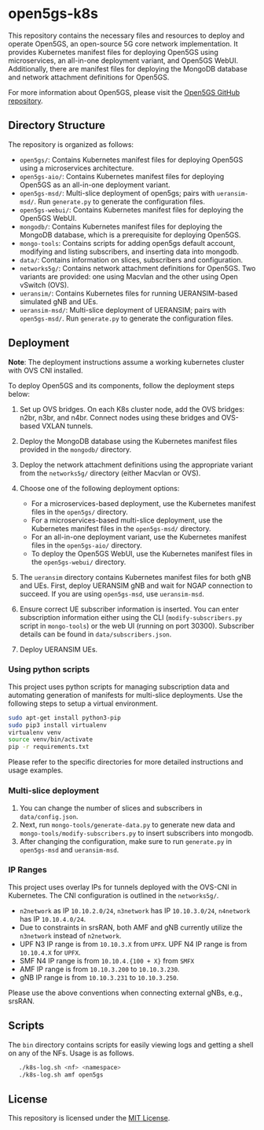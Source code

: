 # open5gs-k8s

This repository contains the necessary files and resources to deploy and operate Open5GS, an open-source 5G core network implementation. It provides Kubernetes manifest files for deploying Open5GS using microservices, an all-in-one deployment variant, and Open5GS WebUI. Additionally, there are manifest files for deploying the MongoDB database and network attachment definitions for Open5GS.

For more information about Open5GS, please visit the [Open5GS GitHub repository](https://github.com/open5gs/open5gs).

## Directory Structure

The repository is organized as follows:

- `open5gs/`: Contains Kubernetes manifest files for deploying Open5GS using a microservices architecture.
- `open5gs-aio/`: Contains Kubernetes manifest files for deploying Open5GS as an all-in-one deployment variant.
- `open5gs-msd/`: Multi-slice deployment of open5gs; pairs with `ueransim-msd/`. Run `generate.py` to generate the configuration files.
- `open5gs-webui/`: Contains Kubernetes manifest files for deploying the Open5GS WebUI.
- `mongodb/`: Contains Kubernetes manifest files for deploying the MongoDB database, which is a prerequisite for deploying Open5GS.
- `mongo-tools`: Contains scripts for adding open5gs default account, modifying and listing subscribers, and inserting data into mongodb.
- `data/`: Contains information on slices, subscribers and configuration.
- `networks5g/`: Contains network attachment definitions for Open5GS. Two variants are provided: one using Macvlan and the other using Open vSwitch (OVS).
- `ueransim/`: Contains Kubernetes files for running UERANSIM-based simulated gNB and UEs.
- `ueransim-msd/`: Multi-slice deployment of UERANSIM; pairs with `open5gs-msd/`. Run `generate.py` to generate the configuration files.

## Deployment

**Note**: The deployment instructions assume a working kubernetes cluster with OVS CNI installed.

To deploy Open5GS and its components, follow the deployment steps below:

1. Set up OVS bridges. On each K8s cluster node, add the OVS bridges: n2br, n3br, and n4br. Connect nodes using these bridges and OVS-based VXLAN tunnels.
2. Deploy the MongoDB database using the Kubernetes manifest files provided in the `mongodb/` directory.
3. Deploy the network attachment definitions using the appropriate variant from the `networks5g/` directory (either Macvlan or OVS).
4. Choose one of the following deployment options:
   - For a microservices-based deployment, use the Kubernetes manifest files in the `open5gs/` directory.
   - For a microservices-based multi-slice deployment, use the Kubernetes manifest files in the `open5gs-msd/` directory.
   - For an all-in-one deployment variant, use the Kubernetes manifest files in the `open5gs-aio/` directory.
   - To deploy the Open5GS WebUI, use the Kubernetes manifest files in the `open5gs-webui/` directory.

5. The `ueransim` directory contains Kubernetes manifest files for both gNB and UEs. First, deploy UERANSIM gNB and wait for NGAP connection to succeed. If you are using `open5gs-msd`, use `ueransim-msd`.
6. Ensure correct UE subscriber information is inserted. You can enter subscription information either using the CLI (`modify-subscribers.py` script in `mongo-tools`) or the web UI (running on port 30300). Subscriber details can be found in `data/subscribers.json`.
7. Deploy UERANSIM UEs.

### Using python scripts
This project uses python scripts for managing subscription data and automating generation of manifests for multi-slice deployments. Use the following steps to setup a virtual environment.

```bash
sudo apt-get install python3-pip
sudo pip3 install virtualenv
virtualenv venv
source venv/bin/activate
pip -r requirements.txt
```

Please refer to the specific directories for more detailed instructions and usage examples.

### Multi-slice deployment
1. You can change the number of slices and subscribers in `data/config.json`. 
2. Next, run `mongo-tools/generate-data.py` to generate new data and  `mongo-tools/modify-subscribers.py` to insert subscribers into mongodb.
3. After changing the configuration, make sure to run `generate.py` in `open5gs-msd` and `ueransim-msd`.


### IP Ranges
This project uses overlay IPs for tunnels deployed with the OVS-CNI in Kubernetes. The CNI configuration is outlined in the `networks5g/`. 

- `n2network` as IP `10.10.2.0/24`, `n3network` has IP `10.10.3.0/24`, `n4network` has IP `10.10.4.0/24`.
- Due to constraints in srsRAN, both AMF and gNB currently utilize the `n3network` instead of `n2network`.
- UPF N3 IP range is from `10.10.3.X` from `UPFX`. UPF N4 IP range is from `10.10.4.X` for `UPFX`.
- SMF N4 IP range is from `10.10.4.{100 + X}` from `SMFX`
- AMF IP range is from `10.10.3.200` to `10.10.3.230`.
- gNB IP range is from `10.10.3.231` to `10.10.3.250`.

Please use the above conventions when connecting external gNBs, e.g., srsRAN.


## Scripts
The `bin` directory contains scripts for easily viewing logs and getting a shell on any of the NFs. Usage is as follows.
```bash
   ./k8s-log.sh <nf> <namespace>
   ./k8s-log.sh amf open5gs
```


## License

This repository is licensed under the [MIT License](LICENSE).

